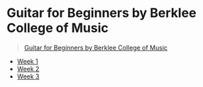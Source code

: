 # Guitar for Beginners by Berklee College of Music

[berklee_guitar_begin]: https://www.coursera.org/learn/guitar/home/welcome

> [Guitar for Beginners by Berklee College of Music][berklee_guitar_begin]

- [Week 1](./week_1.md)
- [Week 2](./week_2.md)
- [Week 3](./week_3.md)
